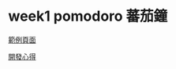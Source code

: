 # week1 pomodoro 蕃茄鐘

[範例頁面](https://easonchang0115.github.io/TheF2E_Week1_Pomodoro/dist/)

[開發心得](https://easonchang0115.github.io/TheF2E/20190716_1.html)
